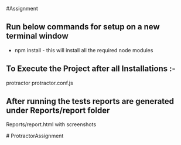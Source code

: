 #Assignment

## Run below commands for setup on a new terminal window
 - npm install  -  this will install all the required node modules

## To Execute the Project after all Installations :-
protractor protractor.conf.js

## After running the tests reports are generated under Reports/report folder 
Reports/report.html with screenshots



#   P r o t r a c t o r A s s i g n m e n t  
 